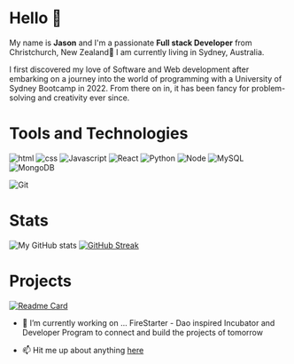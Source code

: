 # Hello :wave:
My name is **Jason** and I'm a passionate **Full stack Developer** from Christchurch, New Zealand🌿 I am currently living in Sydney, Australia.

I first discovered my love of Software and Web development after embarking on a journey into the world of programming with a University of Sydney Bootcamp in 2022.  From there on in, it has been fancy for problem-solving and creativity ever since.
# Tools and Technologies

![html](https://img.shields.io/static/v1?logo=HTML5&label=Code&message=HTML5&color=blue&logoColor=white)
![css](https://img.shields.io/static/v1?logo=CSS3&label=Code&message=CSS3&color=blue&logoColor=white)
![Javascript](https://img.shields.io/static/v1?logo=JavaScript&label=Code&message=Javascript&color=blue&logoColor=white)
![React](https://img.shields.io/static/v1?logo=React&label=Code&message=React%20JS&color=blue&logoColor=white)
![Python](https://img.shields.io/static/v1?logo=Python&label=Code&message=Python&color=blue&logoColor=white)
![Node](https://img.shields.io/static/v1?logo=Node.js&label=Code&message=Node%20JS&color=blue&logoColor=white)
![MySQL](https://img.shields.io/static/v1?logo=MySQL&label=Database&message=MySQL&color=blue&logoColor=white)
![MongoDB](https://img.shields.io/static/v1?logo=MongoDB&label=Database&message=MongoDB&color=blue&logoColor=white)

![Git](https://img.shields.io/static/v1?logo=Git&label=Tools&message=Git&color=blue&logoColor=white)

# Stats

![My GitHub stats](https://github-readme-stats.vercel.app/api?username=eljsteer&theme=algolia&show_icons=true)
[![GitHub Streak](https://github-readme-streak-stats.herokuapp.com/?user=eljsteer&theme=algolia)](https://git.io/streak-stats)

# Projects

[![Readme Card](https://github-readme-stats.vercel.app/api/pin/?username=eljsteer&repo=firestarter&theme=algolia)](https://github.com/eljsteer/firestarter)

<!--
**eljsteer/eljsteer** is a ✨ _special_ ✨ repository because its `README.md` (this file) appears on your GitHub profile.  -->

- 🔭 I’m currently working on ... FireStarter  - Dao inspired Incubator and Developer Program to connect and build the projects of tomorrow
<!-- 🌱 I’m currently learning ... Python -->
- 📫 Hit me up about anything [here](https://www.linkedin.com/in/devjs-jason-steer/)


